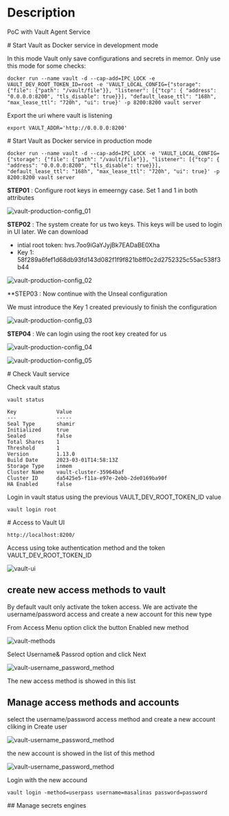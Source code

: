 # Description
PoC with Vault Agent Service

# Start Vault as Docker service in development mode

In this mode Vault only save configurations and secrets in memor. Only use this mode for some checks:

```
docker run --name vault -d --cap-add=IPC_LOCK -e VAULT_DEV_ROOT_TOKEN_ID=root -e 'VAULT_LOCAL_CONFIG={"storage": {"file": {"path": "/vault/file"}}, "listener": [{"tcp": { "address": "0.0.0.0:8200", "tls_disable": true}}], "default_lease_ttl": "168h", "max_lease_ttl": "720h", "ui": true}' -p 8200:8200 vault server
```

Export the uri where vault is listening

```
export VAULT_ADDR='http://0.0.0.0:8200'
```

# Start Vault as Docker service in production mode

```
docker run --name vault -d --cap-add=IPC_LOCK -e 'VAULT_LOCAL_CONFIG={"storage": {"file": {"path": "/vault/file"}}, "listener": [{"tcp": { "address": "0.0.0.0:8200", "tls_disable": true}}], "default_lease_ttl": "168h", "max_lease_ttl": "720h", "ui": true}' -p 8200:8200 vault server
```

**STEP01** : Configure root keys in emeerngy case. Set 1 and 1 in both attributes

![vault-production-config_01](captures/vault_production_config_ste01.png)

**STEP02** : The system create for us two keys. This keys will be used to login in UI later. We can download

- intial root token: hvs.7oo9iGaYJyjBk7EADaBE0Xha
- Key 1: 58f289a6fef1d68db93fd143d082f1f9f821b8ff0c2d2752325c55ac538f3b44

![vault-production-config_02](captures/vault_production_config_ste02.png)

**STEP03 : Now continue with the Unseal configuration

We must introduce the Key 1 created previously to finish the configuration

![vault-production-config_03](captures/vault_production_config_ste03.png)

**STEP04** : We can login using the root key created for us

![vault-production-config_04](captures/vault_production_config_ste04.png)

![vault-production-config_05](captures/vault_production_config_ste05.png)

# Check Vault service

Check vault status

```
vault status

Key             Value
---             -----
Seal Type       shamir
Initialized     true
Sealed          false
Total Shares    1
Threshold       1
Version         1.13.0
Build Date      2023-03-01T14:58:13Z
Storage Type    inmem
Cluster Name    vault-cluster-35964baf
Cluster ID      da5425e5-f11a-e97e-2ebb-2de0169ba90f
HA Enabled      false
```

Login in vault status using the previous VAULT_DEV_ROOT_TOKEN_ID value

```
vault login root
```

# Access to Vault UI

```
http://localhost:8200/
```

Access using toke authentication method and the token VAULT_DEV_ROOT_TOKEN_ID

![vault-ui](captures/vault_ui.png)

## create new access methods to vault

By default vault only activate the token access. We are activate the username/password access and create a new account for this new type

From Access Menu option click the button Enabled new method

![vault-methods](captures/vault_methods.png)

Select Username& Passrod option and click Next

![vault-username_password_method](captures/vault_username_password_method.png)

The new access method is showed in this list

## Manage access methods and accounts

select the username/password access method and create a new account cliking in Create user

![vault-username_password_method](captures/userna_password_credentials.png)

the new account is showed in the list of this method

![vault-username_password_method](captures/username_password_account.png)

Login with the new accound

```
vault login -method=userpass username=masalinas password=password
```

## Manage secrets engines

